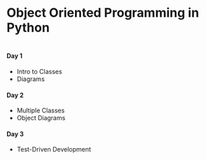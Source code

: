 # Object Oriented Programming in Python
#
#### Day 1
- Intro to Classes
- Diagrams
#### Day 2
- Multiple Classes
- Object Diagrams
#### Day 3
- Test-Driven Development
